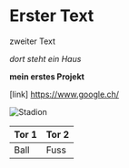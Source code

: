 # Erster Text

zweiter Text

*dort steht ein Haus*

**mein erstes Projekt**

[link] https://www.google.ch/

![Stadion](https://www.apexexhibit.com/wp-content/uploads/2019/04/Stadium_BV-1.png)

 | Tor 1 | Tor 2 |
 | --- | --- |
| Ball | Fuss |
 
 
